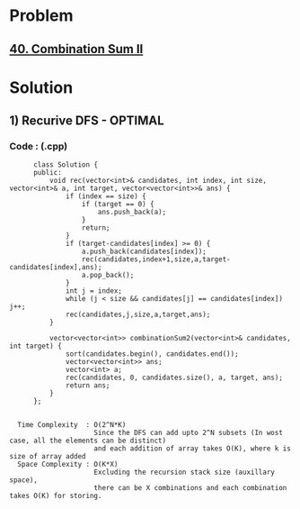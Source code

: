 # Problem

## [40. Combination Sum II](https://leetcode.com/problems/combination-sum-ii/)


# Solution 

## 1) Recurive DFS - OPTIMAL

      
      
      
   ### Code : (.cpp)
    
          class Solution {
          public:
              void rec(vector<int>& candidates, int index, int size, vector<int>& a, int target, vector<vector<int>>& ans) {
                  if (index == size) {
                      if (target == 0) {
                          ans.push_back(a);
                      }
                      return;
                  }
                  if (target-candidates[index] >= 0) {
                      a.push_back(candidates[index]);
                      rec(candidates,index+1,size,a,target-candidates[index],ans);
                      a.pop_back();
                  }
                  int j = index;
                  while (j < size && candidates[j] == candidates[index]) j++;
                  rec(candidates,j,size,a,target,ans);
              }

              vector<vector<int>> combinationSum2(vector<int>& candidates, int target) {
                  sort(candidates.begin(), candidates.end());
                  vector<vector<int>> ans;
                  vector<int> a;
                  rec(candidates, 0, candidates.size(), a, target, ans);
                  return ans;
              }
          };
          

      Time Complexity  : O(2^N*K) 
                         Since the DFS can add upto 2^N subsets (In wost case, all the elements can be distinct) 
                         and each addition of array takes O(K), where k is size of array added
      Space Complexity : O(K*X)
                         Excluding the recursion stack size (auxillary space), 
                         there can be X combinations and each combination takes O(K) for storing.
